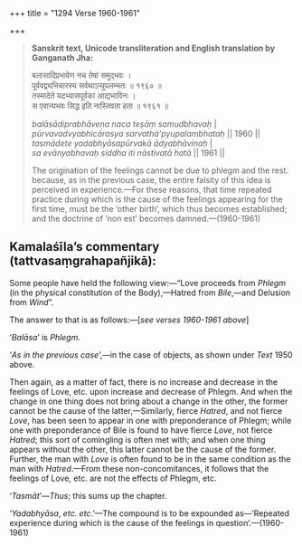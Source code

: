 +++
title = "1294 Verse 1960-1961"

+++
> **Sanskrit text, Unicode transliteration and English translation by Ganganath Jha:** 
>
> बलासादिप्रभावेण नच तेषां समुद्भवः ।  
> पूर्ववद्व्यभिचारस्य सर्वथाऽप्युपलम्भतः ॥ १९६० ॥  
> तस्मादेते यदभ्यासपूर्वका आद्यभाविनः ।  
> स एवान्यभवः सिद्ध इति नास्तिवता हता ॥ १९६१ ॥ 
>
> *balāsādiprabhāveṇa naca teṣāṃ samudbhavaḥ* \|  
> *pūrvavadvyabhicārasya sarvathā'pyupalambhataḥ* \|\| 1960 \|\|  
> *tasmādete yadabhyāsapūrvakā ādyabhāvinaḥ* \|  
> *sa evānyabhavaḥ siddha iti nāstivatā hatā* \|\| 1961 \|\| 
>
> The origination of the feelings cannot be due to phlegm and the rest. because, as in the previous case, the entire falsity of this idea is perceived in experience.—For these reasons, that time repeated practice during which is the cause of the feelings appearing for the first time, must be the ‘other birth’, which thus becomes established; and the doctrine of ‘non est’ becomes damned.—(1960-1961)



## Kamalaśīla’s commentary (tattvasaṃgrahapañjikā):

Some people have held the following view:—“Love proceeds from *Phlegm* (in the physical constitution of the Body),—Hatred from *Bile*,—and Delusion from *Wind*”.

The answer to that is as follows:—[*see verses 1960-1961 above*]

‘*Balāsa*’ is *Phlegm*.

‘*As* *in* *the* *previous case*’,—in the case of objects, as shown under *Text* 1950 above.

Then again, as a matter of fact, there is no increase and decrease in the feelings of Love, etc. upon increase and decrease of Phlegm. And when the change in one thing does not bring about a change in the other, the former cannot be the cause of the latter,—Similarly, fierce *Hatred*, and not fierce *Love*, has been seen to appear in one with preponderance of Phlegm; while one with preponderance of Bile is found to have fierce *Love*, not fierce *Hatred*; this sort of comingling is often met with; and when one thing appears without the other, this latter cannot be the cause of the former. Further, the man with *Love* is often found to be in the same condition as the man with *Hatred*.—From these non-concomitances, it follows that the feelings of Love, etc. are not the effects of Phlegm, etc.

‘*Tasmāt*’—*Thus*; this sums up the chapter.

‘*Yadabhyāsa*, *etc. etc*.’—The compound is to be expounded as—‘Repeated experience during which is the cause of the feelings in question’.—(1960-1961)


